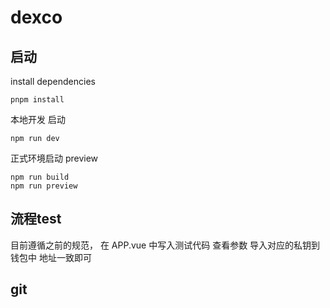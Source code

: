 # dexco



## 启动
install dependencies
```
pnpm install
```
本地开发 启动
```
npm run dev 
```

正式环境启动
preview
```
npm run build 
npm run preview 
```
## 流程test
目前遵循之前的规范， 在 APP.vue 中写入测试代码
查看参数 导入对应的私钥到钱包中 地址一致即可


## git 